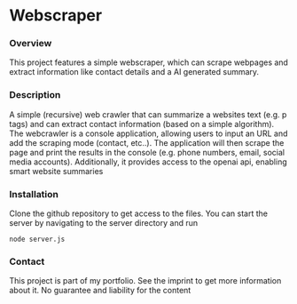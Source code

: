 # Webscraper

### Overview

This project features a simple webscraper, which can scrape webpages and extract information like contact details and a AI generated summary.


### Description

A simple (recursive) web crawler that can summarize a websites text (e.g. p tags) and can extract contact information (based on a simple algorithm).
The webcrawler is a console application, allowing users to input an URL and add the scraping mode (contact, etc..). The application will then scrape the page and print the results in the console (e.g. phone numbers, email, social media accounts). Additionally, it provides access to the openai api, enabling smart website summaries

### Installation

Clone the github repository to get access to the files. 
You can start the server by navigating to the server directory and run
```
node server.js
```

### Contact
This project is part of my portfolio. See the imprint to get more information about it. No guarantee and liability for the content




